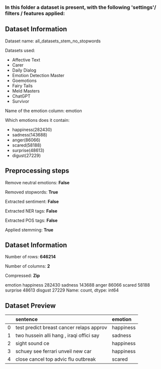 
### In this folder a dataset is present, with the following 'settings'/ filters / features applied:

## Dataset Information

Dataset name: all_datasets_stem_no_stopwords

Datasets used:

- Affective Text 
- Carer 
- Daily Dialog 
- Emotion Detection Master 
- Goemotions 
- Fairy Tails 
- Meld Masters 
- ChatGPT 
- Survivor 



Name of the emotion column: emotion


Which emotions does it contain: 

- happiness(282430)
- sadness(143688)
- anger(86066)
- scared(58188)
- surprise(48613)
- digust(27229)



## Preprocessing steps

Remove neutral emotions: __False__

Removed stopwords: __True__

Extracted sentiment: __False__

Extracted NER tags: __False__

Extracted POS tags: __False__

 

Applied stemming: __True__

## Dataset Information

Number of rows: __646214__


Number of columns: __2__

Compressed: __Zip__




emotion
happiness    282430
sadness      143688
anger         86066
scared        58188
surprise      48613
disgust       27229
Name: count, dtype: int64



## Dataset Preview
|    | sentence                                 | emotion   |
|---:|:-----------------------------------------|:----------|
|  0 | test predict breast cancer relaps approv | happiness |
|  1 | two hussein alli hang , iraqi offici say | sadness   |
|  2 | sight sound ce                           | happiness |
|  3 | schuey see ferrari unveil new car        | happiness |
|  4 | close cancel top advic flu outbreak      | scared    |


 



